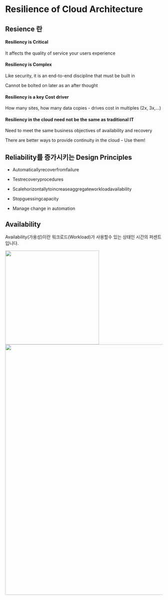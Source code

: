 # Resilience of Cloud Architecture

## Resience 란

####  Resiliency is Critical
It affects the quality of service your users experience

#### Resiliency is Complex

Like security, it is an end-to-end discipline that must be built in 

Cannot be bolted on later as an after thought

#### Resiliency is a key Cost driver

How many sites, how many data copies - drives cost in multiples (2x, 3x,…)

#### Resiliency in the cloud need not be the same as traditional IT

Need to meet the same business objectives of availability and recovery

There are better ways to provide continuity in the cloud – Use them!

## Reliability를 증가시키는 Design Principles

- Automaticallyrecoverfromfailure

- Testrecoveryprocedures

- Scalehorizontallytoincreaseaggregateworkloadavailability

- Stopguessingcapacity

- Manage change in automation

## Availability 

Availability(가용성)이란 워크로드(Workload)가 사용할수 있는 상태인 시간의 퍼센트입니다. 


<img src="https://user-images.githubusercontent.com/52392004/204070697-ddb1e4a1-ba6d-40fe-83d4-3a56fde8887a.png" width="300">


<img src="https://user-images.githubusercontent.com/52392004/204070831-ebfcf504-153d-4a86-9e50-3fe9a07b9154.png" width="800">
